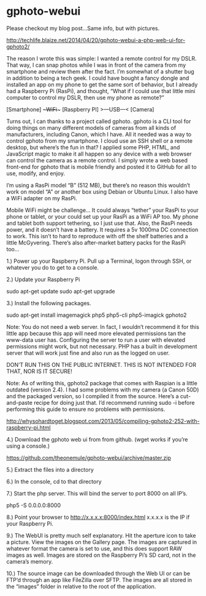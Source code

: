 gphoto-webui
============

Please checkout my blog post...Same info, but with pictures.

http://techlife.blaize.net/2014/04/20/gphoto-webui-a-php-web-ui-for-gphoto2/

The reason I wrote this was simple: I wanted a remote control for my DSLR. That way, I can snap photos while I was in front of the camera from my smartphone and review them after the fact. I’m somewhat of a shutter bug in addition to being a tech geek. I could have bought a fancy dongle and installed an app on my phone to get the same sort of behavior, but I already had a Raspberry Pi (RasPi), and thought, “What if I could use that little mini computer to control my DSLR, then use my phone as remote?”

[Smartphone] ~~~WiFi~~~ [Raspberry PI] >—USB—< [Camera]

Turns out, I can thanks to a project called gphoto. gphoto is a CLI tool for doing things on many different models of cameras from all kinds of manufacturers, including Canon, which I have. All it needed was a way to control gphoto from my smartphone. I cloud use an SSH shell or a remote desktop, but where’s the fun in that? I applied some PHP, HTML, and JavaScript magic to make it all happen so any device with a web browser can control the camera as a remote control. I simply wrote a web based front-end for gphoto that is mobile friendly and posted it to GitHub for all to use, modify, and enjoy.

I’m using a RasPi model “B” (512 MB), but there’s no reason this wouldn’t work on model “A” or another box using Debian or Ubuntu Linux. I also have a WiFi adapter on my RasPi.

Mobile WiFi might be challenge… It could always “tether” your RasPi to your phone or tablet, or your could set up your RasPi as a WiFi AP too. My phone and tablet both support tethering, so I just use that. Also, the RasPi needs power, and it doesn’t have a battery. It requires a 5v 1000ma DC connection to work. This isn’t to hard to reproduce with off the shelf batteries and a little McGyvering. There’s also after-market battery packs for the RasPi too…

1.) Power up your Raspberry Pi. Pull up a Terminal, logon through SSH, or whatever you do to get to a console.

2.) Update your Raspberry Pi

sudo apt-get update
sudo apt-get upgrade

3.) Install the following packages.

sudo apt-get install imagemagick php5 php5-cli php5-imagick gphoto2

Note: You do not need a web server. In fact, I wouldn’t recommend it for this little app because this app will need more elevated permissions tan the www-data user has. Configuring the server to run a user with elevated permissions might work, but not necessary. PHP has a built in development server that will work just fine and also run as the logged on user.

DON’T RUN THIS ON THE PUBLIC INTERNET. THIS IS NOT INTENDED FOR THAT, NOR IS IT SECURE!

Note: As of writing this, gphoto2 package that comes with Raspian is a little outdated (version 2.4). I had some problems with my camera (a Canon 50D) and the packaged version, so I compiled it from the source. Here’s a cut-and-paste recipe for doing just that. I’d recommend running sudo -i before performing this guide to ensure no problems with permissions.

http://whysohardtoget.blogspot.com/2013/05/compiling-gphoto2-252-with-raspberry-pi.html

4.) Download the gphoto web ui from from github. (wget works if you’re using a console.)

https://github.com/theonemule/gphoto-webui/archive/master.zip

5.) Extract the files into a directory

6.) In the console, cd to that directory

7.) Start the php server. This will bind the server to port 8000 on all IP’s.

php5 -S 0.0.0.0:8000

8.) Point your browser to http://x.x.x.x:8000/index.html x.x.x.x is the IP if your Raspberry Pi.

9.) The WebUI is pretty much self explanatory. Hit the aperture icon to take a picture. View the images on the Gallery page. The images are captured in whatever format the camera is set to use, and this does support RAW images as well. Images are stored on the Raspberry Pi’s SD card, not in the camera’s memory.

10.) The source image can be downloaded through the Web UI or can be FTP’d through an app like FileZilla over SFTP. The images are all stored in the “images” folder in relative to the root of the application.
